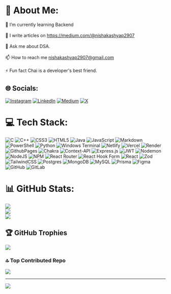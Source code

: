 # 💫 About Me:
🌱 I’m currently learning Backend<br><br>📝 I write articles on https://medium.com/@nishakashyap2907<br><br>💬 Ask me about DSA.<br><br>📫 How to reach me nishakashyap2907@gmail.com<br><br>⚡ Fun fact Chai is a developer's best friend.


## 🌐 Socials:
[![Instagram](https://img.shields.io/badge/Instagram-%23E4405F.svg?logo=Instagram&logoColor=white)](https://instagram.com/https://www.instagram.com/29nissha/) [![LinkedIn](https://img.shields.io/badge/LinkedIn-%230077B5.svg?logo=linkedin&logoColor=white)](https://linkedin.com/in/https://www.linkedin.com/in/nisha-kashyap-5972a9273/) [![Medium](https://img.shields.io/badge/Medium-12100E?logo=medium&logoColor=white)](https://medium.com/@https://nishakashyap2907.medium.com/) [![X](https://img.shields.io/badge/X-black.svg?logo=X&logoColor=white)](https://x.com/https://x.com/Nisha_297) 

# 💻 Tech Stack:
![C](https://img.shields.io/badge/c-%2300599C.svg?style=for-the-badge&logo=c&logoColor=white) ![C++](https://img.shields.io/badge/c++-%2300599C.svg?style=for-the-badge&logo=c%2B%2B&logoColor=white) ![CSS3](https://img.shields.io/badge/css3-%231572B6.svg?style=for-the-badge&logo=css3&logoColor=white) ![HTML5](https://img.shields.io/badge/html5-%23E34F26.svg?style=for-the-badge&logo=html5&logoColor=white) ![Java](https://img.shields.io/badge/java-%23ED8B00.svg?style=for-the-badge&logo=openjdk&logoColor=white) ![JavaScript](https://img.shields.io/badge/javascript-%23323330.svg?style=for-the-badge&logo=javascript&logoColor=%23F7DF1E) ![Markdown](https://img.shields.io/badge/markdown-%23000000.svg?style=for-the-badge&logo=markdown&logoColor=white) ![PowerShell](https://img.shields.io/badge/PowerShell-%235391FE.svg?style=for-the-badge&logo=powershell&logoColor=white) ![Python](https://img.shields.io/badge/python-3670A0?style=for-the-badge&logo=python&logoColor=ffdd54) ![Windows Terminal](https://img.shields.io/badge/Windows%20Terminal-%234D4D4D.svg?style=for-the-badge&logo=windows-terminal&logoColor=white) ![Netlify](https://img.shields.io/badge/netlify-%23000000.svg?style=for-the-badge&logo=netlify&logoColor=#00C7B7) ![Vercel](https://img.shields.io/badge/vercel-%23000000.svg?style=for-the-badge&logo=vercel&logoColor=white) ![Render](https://img.shields.io/badge/Render-%46E3B7.svg?style=for-the-badge&logo=render&logoColor=white) ![GithubPages](https://img.shields.io/badge/github%20pages-121013?style=for-the-badge&logo=github&logoColor=white) ![Chakra](https://img.shields.io/badge/chakra-%234ED1C5.svg?style=for-the-badge&logo=chakraui&logoColor=white) ![Context-API](https://img.shields.io/badge/Context--Api-000000?style=for-the-badge&logo=react) ![Express.js](https://img.shields.io/badge/express.js-%23404d59.svg?style=for-the-badge&logo=express&logoColor=%2361DAFB) ![JWT](https://img.shields.io/badge/JWT-black?style=for-the-badge&logo=JSON%20web%20tokens) ![Nodemon](https://img.shields.io/badge/NODEMON-%23323330.svg?style=for-the-badge&logo=nodemon&logoColor=%BBDEAD) ![NodeJS](https://img.shields.io/badge/node.js-6DA55F?style=for-the-badge&logo=node.js&logoColor=white) ![NPM](https://img.shields.io/badge/NPM-%23CB3837.svg?style=for-the-badge&logo=npm&logoColor=white) ![React Router](https://img.shields.io/badge/React_Router-CA4245?style=for-the-badge&logo=react-router&logoColor=white) ![React Hook Form](https://img.shields.io/badge/React%20Hook%20Form-%23EC5990.svg?style=for-the-badge&logo=reacthookform&logoColor=white) ![React](https://img.shields.io/badge/react-%2320232a.svg?style=for-the-badge&logo=react&logoColor=%2361DAFB) ![Zod](https://img.shields.io/badge/zod-%233068b7.svg?style=for-the-badge&logo=zod&logoColor=white) ![TailwindCSS](https://img.shields.io/badge/tailwindcss-%2338B2AC.svg?style=for-the-badge&logo=tailwind-css&logoColor=white) ![Postgres](https://img.shields.io/badge/postgres-%23316192.svg?style=for-the-badge&logo=postgresql&logoColor=white) ![MongoDB](https://img.shields.io/badge/MongoDB-%234ea94b.svg?style=for-the-badge&logo=mongodb&logoColor=white) ![MySQL](https://img.shields.io/badge/mysql-4479A1.svg?style=for-the-badge&logo=mysql&logoColor=white) ![Prisma](https://img.shields.io/badge/Prisma-3982CE?style=for-the-badge&logo=Prisma&logoColor=white) ![Figma](https://img.shields.io/badge/figma-%23F24E1E.svg?style=for-the-badge&logo=figma&logoColor=white) ![GitHub](https://img.shields.io/badge/github-%23121011.svg?style=for-the-badge&logo=github&logoColor=white) ![GitLab](https://img.shields.io/badge/gitlab-%23181717.svg?style=for-the-badge&logo=gitlab&logoColor=white)
# 📊 GitHub Stats:
![](https://github-readme-stats.vercel.app/api?username=nissha29&theme=dark&hide_border=false&include_all_commits=false&count_private=false)<br/>
![](https://github-readme-streak-stats.herokuapp.com/?user=nissha29&theme=dark&hide_border=false)<br/>
![](https://github-readme-stats.vercel.app/api/top-langs/?username=nissha29&theme=dark&hide_border=false&include_all_commits=false&count_private=false&layout=compact)

## 🏆 GitHub Trophies
![](https://github-profile-trophy.vercel.app/?username=nissha29&theme=radical&no-frame=false&no-bg=false&margin-w=4)

### 🔝 Top Contributed Repo
![](https://github-contributor-stats.vercel.app/api?username=nissha29&limit=5&theme=dark&combine_all_yearly_contributions=true)

---
[![](https://visitcount.itsvg.in/api?id=nissha29&icon=0&color=0)](https://visitcount.itsvg.in)

<!-- Proudly created with GPRM ( https://gprm.itsvg.in ) -->
